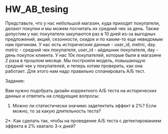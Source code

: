 # HW_AB_tesing


Представьте, что у нас небольшой магазин, куда приходят покупатели, делают покупки и мы можем посчитать их средний чек за день. Также допустим у нас покупатели закупаются раз в 10 дней из-за выгодных предложений, акций, сезонности, скидок и по каким-то еще неведомым нам причинам. У нас есть исторические данные - user_id, metric, day. metric - cредний чек покупателя, user_id - айдишник покупателя, day - день покупок клиента. У нас 10к покупателей, которые были в магазине 2 раза в прошлом месяце. Мы построили модель, повышающую средний чек у покупателей, и теперь хотим проверить, как она работает. Для этого нам надо правильно спланировать А/Б тест.

Задание:

Вам нужно подобрать дизайн корректного А/Б теста на исторических данных и ответить на следующие вопросы:

1. Можно ли статистически значимо задетектить эффект в 2%? Если можно, то за какую длительность теста?

2*. Как сделать так, чтобы на проведение А/Б теста с детектированием эффекта в 2% хватало 3-х дней?

